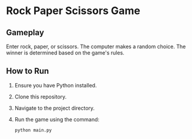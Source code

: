 # Rock Paper Scissors Game

## Gameplay

Enter rock, paper, or scissors.
The computer makes a random choice.
The winner is determined based on the game's rules.

## How to Run

1. Ensure you have Python installed.
2. Clone this repository.
3. Navigate to the project directory.
4. Run the game using the command:

   ```bash
   python main.py
